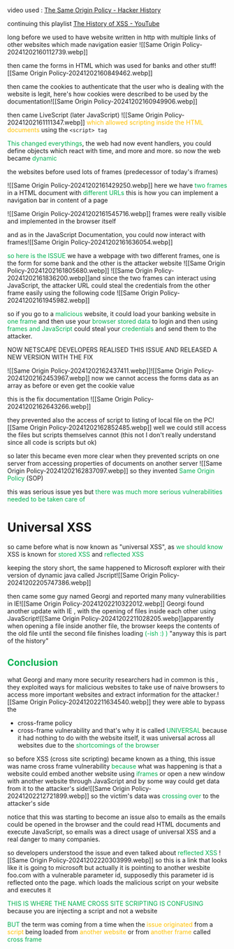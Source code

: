 video used : [The Same Origin Policy - Hacker History](https://www.youtube.com/watch?v=bSJm8-zJTzQ&ab_channel=LiveOverflow)

continuing this playlist [The History of XSS - YouTube](https://www.youtube.com/playlist?list=PLhixgUqwRTjyakFK7puB3fHVfXMinqMSi)

long before we used to have website written in http with multiple links of other websites which made navigation easier
![[Same Origin Policy-20241202160112739.webp]]

then came the forms in HTML which was used for banks and other stuff![[Same Origin Policy-20241202160849462.webp]]

then came the cookies to authenticate that the user who is dealing with the website is legit, here's how cookies were described to be used by the documentation![[Same Origin Policy-20241202160949906.webp]]

then came LiveScript (later JavaScript) ![[Same Origin Policy-20241202161111347.webp]] <span style="color:rgb(255, 192, 0)">which allowed scripting inside the HTML documents</span> using the `<script> tag` 

<span style="color:rgb(0, 176, 80)">This changed everythings</span>, the web had now event handlers, you could define objects which react with time, and more and more.
so now the web became <span style="color:rgb(0, 176, 80)">dynamic</span>

the websites before used lots of frames (predecessor of today's iframes)

![[Same Origin Policy-20241202161429250.webp]] here we have <span style="color:rgb(0, 176, 80)">two frames</span> in a HTML document with <span style="color:rgb(0, 176, 80)">different URLs</span>
this is how you can implement a navigation bar in content of a page

![[Same Origin Policy-20241202161545716.webp]] frames were really visible and implemented in the browser itself

and as in the JavaScript Documentation, you could now interact with frames![[Same Origin Policy-20241202161636054.webp]]

<span style="color:rgb(0, 176, 80)">so here is the ISSUE</span>
we have a webpage with two different frames, one is the form for some bank and the other is the attacker website
![[Same Origin Policy-20241202161805680.webp]]
 ![[Same Origin Policy-20241202161836200.webp]]and since the two frames can interact using JavaScript, the attacker URL could steal the credentials from the other frame easily using the following code
![[Same Origin Policy-20241202161945982.webp]]

so if you go to a <span style="color:rgb(0, 176, 80)">malicious</span> website, it could load your banking website in <span style="color:rgb(0, 176, 80)">one frame</span> and then use your <span style="color:rgb(0, 176, 80)">browser stored data</span> to login and then using <span style="color:rgb(0, 176, 80)">frames and JavaScript </span>could steal your <span style="color:rgb(0, 176, 80)">credentials</span> and send them to the attacker.

NOW NETSCAPE DEVELOPERS REALISED THIS ISSUE AND RELEASED A NEW VERSION WITH THE FIX

![[Same Origin Policy-20241202162437411.webp]]![[Same Origin Policy-20241202162453967.webp]] now we cannot access the forms data as an array as before or even get the cookie value

this is the fix documentation ![[Same Origin Policy-20241202162643266.webp]]

they prevented also the access of script to listing of local file on the PC![[Same Origin Policy-20241202162852485.webp]]
well we could still access the files but scripts themselves cannot (this not I don't really understand since all code is scripts but ok)


so later this became even more clear when they prevented scripts on one server from accessing properties of documents on another server
![[Same Origin Policy-20241202162837097.webp]] so they invented <span style="color:rgb(0, 176, 80)">Same Origin Policy</span> (SOP)

this was serious issue yes but <span style="color:rgb(0, 176, 80)">there was much more serious vulnerabilities needed to be taken care of </span> 

# Universal XSS
so came before what is now known as "universal XSS", as <span style="color:rgb(0, 176, 80)">we should know</span> XSS is known for <span style="color:rgb(0, 176, 80)">stored XSS</span> and <span style="color:rgb(0, 176, 80)">reflected XSS</span> 

keeping the story short, the same happened to Microsoft explorer with their version of dynamic java called Jscript![[Same Origin Policy-20241202205747386.webp]]

then came some guy named Georgi and reported many many vulnerabilities in IE![[Same Origin Policy-20241202210322012.webp]]
Georgi found another update with IE , with the opening of files inside each other using JavaScript![[Same Origin Policy-20241202211028205.webp]]apparently when opening a file inside another file, the browser keeps the contents of the old file until the second file finishes loading <span style="color:rgb(0, 176, 80)">(-ish :) )  </span> "anyway this is part of the history"

## <span style="color:rgb(0, 176, 80)">Conclusion</span> 
what Georgi and many more security researchers had in common is this , they exploited ways for malicious websites to take use of naive browsers to access more important websites and extract information for the attacker.![[Same Origin Policy-20241202211634540.webp]]
they were able to bypass the 
- cross-frame policy
- cross-frame vulnerability
and that's why it is called <span style="color:rgb(0, 176, 80)">UNIVERSAL</span> because it had nothing to do with the website itself, it was universal across all websites due to the <span style="color:rgb(0, 176, 80)">shortcomings of the browser</span> 



so before XSS (cross site scripting) became known as a thing, this issue was name cross frame vulnerability 
<span style="color:rgb(0, 176, 80)">because</span> what was happening is that a website could embed another website using <span style="color:rgb(0, 176, 80)">iframes</span> or open a new window with another website through JavaScript and by some way could get data from it to the attacker's side![[Same Origin Policy-20241202212721899.webp]]
so the victim's data was <span style="color:rgb(0, 176, 80)">crossing over</span> to the attacker's side

notice that this was starting to become an issue also to emails
as the emails could be opened in the browser and the could read HTML documents and execute JavaScript, so emails was a direct usage of universal XSS and a real danger to many companies.

so developers understood the issue and even talked about <span style="color:rgb(0, 176, 80)">reflected XSS</span>
![[Same Origin Policy-20241202220303999.webp]]
so this is a link that looks like it is going to microsoft but actually it is pointing to another wesbite foo.com with a vulnerable parameter id,
supposedly this parameter id is reflected onto the page.
which loads the malicious script on your website and executes it

<span style="color:rgb(0, 176, 80)">THIS IS WHERE THE NAME CROSS SITE SCRIPTING IS CONFUSING</span> 
because you are injecting a script and not a website

<span style="color:rgb(0, 176, 80)">BUT</span> 
the term was coming from a time when the <span style="color:rgb(255, 192, 0)">issue originated</span> from a <span style="color:rgb(255, 192, 0)">script</span> being loaded from <span style="color:rgb(255, 192, 0)">another website</span> or from <span style="color:rgb(255, 192, 0)">another frame</span> called <span style="color:rgb(0, 176, 80)">cross frame</span> 